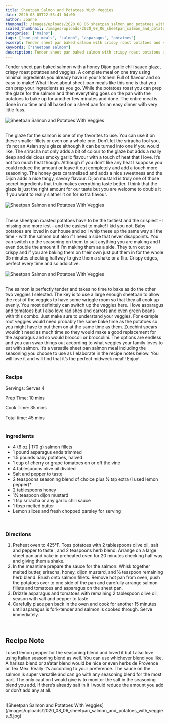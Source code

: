 ```yaml
---
title: Sheetpan Salmon and Potatoes With Veggies
date: 2020-08-05T22:56:41-04:00
author: Joanne
thumbnail: /images/uploads/2020_08_06_sheetpan_salmon_and_potatoes_with_veggies_1.jpg
scaled_thumbnail: /images/uploads/2020_08_06_sheetpan_salmon_and_potatoes_with_veggies_0.jpg
categories: ["mains"]
tags: ["one pot meals", "salmon", "asparagus", "potatoes"]
excerpt: Tender sheet pan baked salmon with crispy roast potatoes and veggies
keywords: ["sheetpan salmon"]
description: Tender sheet pan baked salmon with crispy roast potatoes and veggies
---
```


 Tender sheet pan baked salmon with a honey Dijon garlic chili sauce glaze, crispy roast potatoes and veggies. A complete meal on one tray using minimal ingredients you already have in your kitchen! Full of flavour and so easy to make! What I love about sheet-pan meals like this one is that you can prep your ingredients as you go.  While the potatoes roast you can prep the glaze for the salmon and then everything goes on the pan with the potatoes to bake up for another few minutes and done. The entire meal is done in no time and all baked on a sheet pan for an easy dinner with very little fuss. 
</br>
</br>
![Sheetpan Salmon and Potatoes With Veggies](/images/uploads/2020_08_06_sheetpan_salmon_and_potatoes_with_veggies_2.jpg)
</br>
</br>

The glaze for the salmon is one of my favorites to use. You can use it on these smaller fillets or even on a whole one. Don’t let the sriracha fool you, it’s not an Asian style glaze although it can be turned into one if you would like. The sriracha not only adds a bit of colour to the glaze but adds a really deep and delicious smoky garlic flavour with a touch of heat that I love. It’s not too much heat though. Although if you don’t like any heat I suppose you could reduce the amount or leave it out completely and add a touch more seasoning. The honey gets caramelized and adds a nice sweetness and the Dijon adds a nice tangy, savory flavour. Dijon mustard is truly one of those secret ingredients that truly makes everything taste better. I think that the glaze is just the right amount for our taste but you are welcome to double it if you want to really slather it on for extra flavour. 
</br>
</br>
![Sheetpan Salmon and Potatoes With Veggies](/images/uploads/2020_08_06_sheetpan_salmon_and_potatoes_with_veggies_3.jpg)
</br>
</br>

These sheetpan roasted potatoes have to be the tastiest and the crispiest - I missing one more iest - and the easiest to make!  I kid you not. Baby potatoes are loved in our house and so I whip these up the same way all the time - with the salmon but also if I need a side that never disappoints. You can switch up the seasoning on them to suit anything you are making and I even double the amount if I’m making them as a side. They turn out so crispy and if you are baking them on their own just put them in for the whole 35 minutes checking halfway to give them a shake or a flip. Crispy edges, perfect every time and so addictive. 
</br>
</br>
![Sheetpan Salmon and Potatoes With Veggies](/images/uploads/2020_08_06_sheetpan_salmon_and_potatoes_with_veggies_4.jpg)
</br>
</br>

The salmon is perfectly tender and takes no time to bake as do the other two veggies I selected. The key is to use a large enough sheetpan to allow the rest of the veggies to have some wriggle room so that they all cook up evenly. You most definitely can switch up the veggies here. I love asparagus and tomatoes but I also love radishes and carrots and even green beans with this combo.  Just make sure to understand your veggies. For example root veggies would need probably the same bake time as the potatoes so you might have to put them on at the same time as them.  Zucchini spears wouldn’t need as much time so they would make a good replacement for the asparagus and so would broccoli or broccolini. The options are endless and you can swap things out according to what veggies your family loves to eat with salmon. It’s a versatile sheet pan salmon meal including the seasoning you choose to use as I elaborate in the recipe notes below. You will love it and will find that it’s the perfect midweek meal!! Enjoy! 
</br>
</br>

### Recipe

Servings: <span itemprop="recipeYield">Serves 4

Prep Time: <meta itemprop="prepTime" content="PT10M">10 mins  

Cook Time: <meta itemprop="cookTime" content="PT35M">35 mins

Total time: 45 mins
</br>
</br>

### Ingredients

* <span itemprop="recipeIngredient">4 (6 oz | 170 g) salmon fillets</span>
* <span itemprop="recipeIngredient">1 pound asparagus ends trimmed</span>
* <span itemprop="recipeIngredient">1.5 pounds baby potatoes, halved </span>
* <span itemprop="recipeIngredient">1 cup of cherry or grape tomatoes on or off the vine </span>
* <span itemprop="recipeIngredient">4 tablespoons olive oil divided </span>
* <span itemprop="recipeIngredient">Salt and pepper to taste</span>
* <span itemprop="recipeIngredient">2 teaspoons seasoning blend of choice plus &frac12; tsp extra (I used lemon pepper)*</span>
* <span itemprop="recipeIngredient">2 tablespoons honey</span>
* <span itemprop="recipeIngredient">1&frac12; teaspoon dijon mustard</span>
* <span itemprop="recipeIngredient">1 tsp sriracha or any garlic chili sauce </span>
* <span itemprop="recipeIngredient">1 tbsp melted butter </span>
* <span itemprop="recipeIngredient">Lemon slices and fresh chopped parsley for serving </span>
</br>

### Directions

1. Preheat oven to 425°F. Toss potatoes with 2 tablespoons olive oil, salt and pepper to taste , and 2 teaspoons herb blend. Arrange on a large sheet pan and bake in preheated oven for 20 minutes checking half way and giving them a shake.
2. In the meantime prepare the sauce for  the salmon:  Whisk together melted  butter, sriracha, honey, dijon mustard, and &frac12; teaspoon remaining herb blend. Brush onto salmon fillets. Remove hot pan from oven, push the potatoes over to one side of the pan and carefully arrange salmon fillets and tomatoes and asparagus on the sheet pan.
3. Drizzle asparagus and tomatoes with remaining 2 tablespoon olive oil, season with salt and pepper to taste
4. Carefully place pan back in the oven and cook for another  15 minutes until asparagus is fork-tender and salmon is cooked through. Serve immediately. 
</br>

## Recipe Note

I used lemon pepper for the seasoning blend and loved it but I also love using Italian seasoning blend as well. You can use whichever blend you like. A harissa  blend or za’atar blend would be nice or even herbs de Provence or Tex Mex. Really it’s according to your preference. The sauce on the salmon is super versatile and can go with any seasoning blend for the most part.  The only caution I would give is to monitor the salt in the seasoning blend you add. If there’s already salt in it I would reduce the amount you add or don’t add any at all.

</br>
![Sheetpan Salmon and Potatoes With Veggies](/images/uploads/2020_08_06_sheetpan_salmon_and_potatoes_with_veggies_5.jpg)